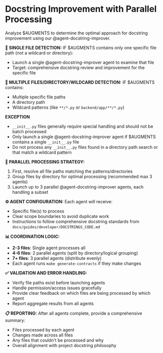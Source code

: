 # Docstring Improvement with Parallel Processing

Analyze $AUGMENTS to determine the optimal approach for docstring improvement using our @agent-docstring-improver.

**📂 SINGLE FILE DETECTION:**
IF $AUGMENTS contains only one specific file path (not a wildcard or directory):
- Launch a single @agent-docstring-improver agent to examine that file
- Target: comprehensive docstring review and improvement for the specific file

**📁 MULTIPLE FILES/DIRECTORY/WILDCARD DETECTION:**
IF $AUGMENTS contains:
- Multiple specific file paths
- A directory path
- Wildcard patterns (like `**/*.py` or `backend/app/**/*.py`)

**EXCEPTION**
- `__init__.py` files generally require special handling and should not be batch processed
- Only launch a single @agent-docstring-improver agent if $AUGMENTS contains a single `__init__.py` file
- Do not process any `__init__.py` files found in a directory path search or that match a wildcard pattern 

**🔄 PARALLEL PROCESSING STRATEGY:**
1. First, resolve all file paths matching the patterns/directories
2. Group files by directory for optimal processing (recommended max 3 agents)
3. Launch up to 3 parallel @agent-docstring-improver agents, each handling a subset

**⚙️ AGENT CONFIGURATION:**
Each agent will receive:
- Specific file(s) to process
- Clear scope boundaries to avoid duplicate work
- Instructions to follow comprehensive docstring standards from `docs/guides/developer/DOCSTRINGS_CODE.md`

**📊 COORDINATION LOGIC:**
- **2-3 files**: Single agent processes all
- **4-6 files**: 2 parallel agents (split by directory/logical grouping)
- **7+ files**: 3 parallel agents (distribute evenly)
- Each agent runs `make generate-contracts` if they make changes

**✅ VALIDATION AND ERROR HANDLING:**
- Verify file paths exist before launching agents
- Handle permission/access issues gracefully
- Provide clear feedback on which files are being processed by which agent
- Report aggregate results from all agents

**📋 REPORTING:**
After all agents complete, provide a comprehensive summary:
- Files processed by each agent
- Changes made across all files
- Any files that couldn't be processed and why
- Overall alignment with project docstring philosophy